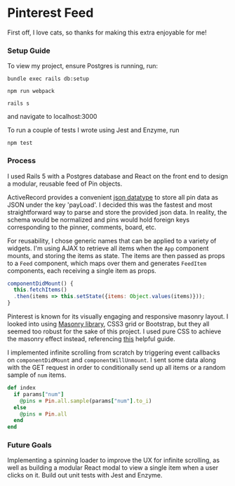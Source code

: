 # Pinterest Feed

First off, I love cats, so thanks for making this extra enjoyable for me!

### Setup Guide

To view my project, ensure Postgres is running, run:

`bundle exec rails db:setup`

`npm run webpack`

`rails s`

and navigate to localhost:3000

To run a couple of tests I wrote using Jest and Enzyme, run

`npm test`


### Process

I used Rails 5 with a Postgres database and React on the front end to design a modular, reusable feed of Pin objects.

ActiveRecord provides a convenient [json datatype](http://edgeguides.rubyonrails.org/active_record_postgresql.html#json-and-jsonb) to store all pin data as JSON under the key 'payLoad'. I decided this was the fastest and most straightforward way to parse and store the provided json data. In reality, the schema would be normalized and pins would hold foreign keys corresponding to the pinner, comments, board, etc.

For reusability, I chose generic names that can be applied to a variety of widgets. I'm using AJAX to retrieve all items when the `App` component mounts, and storing the items as state. The items are then passed as props to a `Feed` component, which maps over them and generates `FeedItem` components, each receiving a single item as props.
```javascript
componentDidMount() {
  this.fetchItems()
  .then(items => this.setState({items: Object.values(items)}));
}
```

Pinterest is known for its visually engaging and responsive masonry layout. I looked into using [Masonry library](https://masonry.desandro.com/), CSS3 grid or Bootstrap, but they all seemed too robust for the sake of this project. I used pure CSS to achieve the masonry effect instead, referencing [this](http://w3bits.com/css-masonry/) helpful guide.

I implemented infinite scrolling from scratch by triggering event callbacks on `componentDidMount` and `componentWillUnmount`. I sent some data along with the GET request in order to conditionally send up all items or a random sample of `num` items.
```ruby
def index
  if params["num"]
    @pins = Pin.all.sample(params["num"].to_i)
  else
    @pins = Pin.all
  end
end
```

### Future Goals

Implementing a spinning loader to improve the UX for infinite scrolling, as well as building a modular React modal to view a single item when a user clicks on it. Build out unit tests with Jest and Enzyme.
